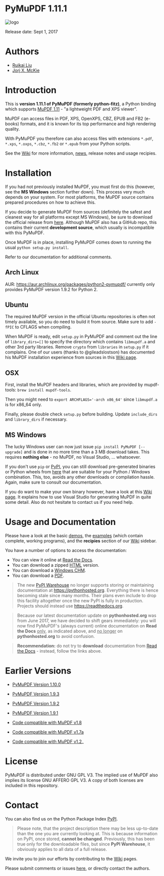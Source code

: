 # PyMuPDF 1.11.1

![logo](https://github.com/rk700/PyMuPDF/blob/master/demo/pymupdf.jpg)

Release date: Sept 1, 2017

# Authors
* [Ruikai Liu](lrk700@gmail.com)
* [Jorj X. McKie](jorj.x.mckie@outlook.de)

# Introduction

This is **version 1.11.1 of PyMuPDF (formerly python-fitz)**, a Python binding which supports [MuPDF 1.11](http://mupdf.com/) - "a lightweight PDF and XPS viewer".

MuPDF can access files in PDF, XPS, OpenXPS, CBZ, EPUB and FB2 (e-books) formats, and it is known for its top performance and high rendering quality.

With PyMuPDF you therefore can also access files with extensions ``*.pdf``, ``*.xps``, ``*.oxps``, ``*.cbz``, ``*.fb2`` or ``*.epub`` from your Python scripts.

See the [Wiki](https://github.com/rk700/PyMuPDF/wiki) for more information, [news](https://github.com/rk700/PyMuPDF/wiki/Change-and-News-Log), release notes and usage recipies.


# Installation
If you had not previously installed MuPDF, you must first do this (however, see the **MS Windows** section further down). This process very much depends on your system. For most platforms, the MuPDF source contains prepared procedures on how to achieve this.

If you decide to generate MuPDF from sources (definitely the safest and cleanest way for all platforms except MS Windows), be sure to download the official release from [here](https://mupdf.com/downloads). Although MuPDF also has a GitHub repo, this contains their current **development source**, which usually is incompatible with this PyMuPDF.

Once MuPDF is in place, installing PyMuPDF comes down to running the usual ``python setup.py install``.

Refer to our documentation for additional comments.

## Arch Linux
AUR: https://aur.archlinux.org/packages/python2-pymupdf/ currently only provides PyMuPDF version 1.9.2 for Python 2.

## Ubuntu
The required MuPDF version in the official Ubuntu repositories is often not timely available, so you do need to build it from source. Make sure to add ``-fPIC`` to CFLAGS when compiling.

When MuPDF is ready, edit ``setup.py`` in PyMuPDF and comment out the line of ``library_dirs=[]`` to specify the directory which contains ``libmupdf.a`` and other 3rd party libraries. Remove ``crypto`` from ``libraries`` in ``setup.py`` if it complains. One of our users (thanks to @gileadslostson) has documented his MuPDF installation experience from sources in this [Wiki page](https://github.com/rk700/PyMuPDF/wiki/Experience-from-an-Ubuntu-installation).

## OSX
First, install the MuPDF headers and libraries, which are provided by mupdf-tools: ``brew install mupdf-tools``.

Then you might need to ``export ARCHFLAGS='-arch x86_64'`` since ``libmupdf.a`` is for x86_64 only.

Finally, please double check ``setup.py`` before building. Update ``include_dirs`` and ``library_dirs`` if necessary.

## MS Windows
The lucky Windows user can now just issue `pip install PyMuPDF [--upgrade]` and is done in no more time than a 3 MB download takes. This requires **nothing else** - no MuPDF, no Visual Studio, ... whatsoever.

If you don't use ``pip`` or [PyPI](https://pypi.org/project/PyMuPDF/), you can still download pre-generated binaries or Python wheels from [here](https://github.com/JorjMcKie/PyMuPDF-Optional-Material) that are suitable for your Python / Windows combination. This, too, avoids any other downloads or compilation hassle. Again, make sure to consult our documentation.

If you do want to make your own binary however, have a look at this [Wiki page](https://github.com/rk700/PyMuPDF/wiki/Windows-Binaries-Generation). It explains how to use Visual Studio for generating MuPDF in quite some detail. Also do not hesitate to contact us if you need help.

# Usage and Documentation
Please have a look at the basic [demos](https://github.com/rk700/PyMuPDF/tree/master/demo), the [examples](https://github.com/rk700/PyMuPDF/tree/master/examples) (which contain complete, working programs), and the **recipies** section of our [Wiki](https://github.com/rk700/PyMuPDF/wiki) sidebar.

You have a number of options to access the documentation:

* You can view it online at [Read the Docs](https://pymupdf.readthedocs.io/en/latest/).
* You can download a zipped [HTML](https://github.com/rk700/PyMuPDF/tree/master/doc/html.zip) version.
* You can download a [Windows CHM](https://github.com/JorjMcKie/PyMuPDF-optional-material/tree/master/doc/PyMuPDF.chm).
* You can download a [PDF](https://github.com/rk700/PyMuPDF/tree/master/doc/pymupdf.pdf).

> The new [PyPI Warehouse](https://pypi.org/project/PyMuPDF/) no longer supports storing or maintaining documentation at https://pythonhosted.org. Everything there is hence becoming stale since many months. Their plans even include to drop this facility altogether once the new PyPI is fully in production. Projects should instead use https://readthedocs.org.

> Because our latest documentation update on **pythonhosted.org** was from June 2017, we have decided to shift gears immediately: you will now find PyMuPDF's (always current) online documentation on **Read the Docs** <u>only</u>, as indicated above, and <u>no longer</u> on **pythonhosted.org** to avoid confusion.

> **Recommendation:** do not try to **download** documentation from [Read the Docs](https://pymupdf.readthedocs.io/en/latest/) - instead, follow the links above.

Earlier Versions
================
* [PyMuPDF Version 1.10.0](https://github.com/rk700/PyMuPDF/tree/1.10.0)

* [PyMuPDF Version 1.9.3](https://github.com/rk700/PyMuPDF/tree/1.9.3)

* [PyMuPDF Version 1.9.2](https://github.com/rk700/PyMuPDF/releases/tag/v1.9.2)

* [PyMuPDF Version 1.9.1](https://github.com/rk700/PyMuPDF/releases/tag/v1.9.1)

* [Code compatible with MuPDF v1.8](https://github.com/rk700/PyMuPDF/releases/tag/v1.8)

* [Code compatible with MuPDF v1.7a](https://github.com/rk700/PyMuPDF/releases/tag/v1.7)

* [Code compatible with MuPDF v1.2](https://github.com/rk700/PyMuPDF/releases/tag/v1.2)_

# License
PyMuPDF is distributed under GNU GPL V3. The implied use of MuPDF also implies its license GNU AFFERO GPL V3. A copy of both licenses are included in this repository.

# Contact
You can also find us on the Python Package Index [PyPI](https://pypi.org/project/PyMuPDF/).

> Please note, that the project description there may be less up-to-date than the one you are currently looking at. This is because information on PyPI, once stored, **cannot be changed**. Previously, this has been true only for the downloadable files, but since **PyPI Warehouse**, it obviously applies to all data of a full release.

We invite you to join our efforts by contributing to the [Wiki](https://github.com/rk700/PyMuPDF/wiki) pages.

Please submit comments or issues [here](https://github.com/rk700/PyMuPDF/issues), or directly contact the authors.
